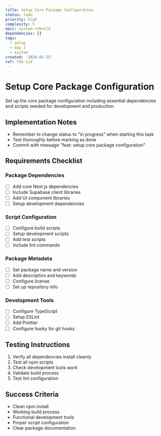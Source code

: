 ```yaml
---
title: Setup Core Package Configuration
status: todo
priority: high
complexity: S
epic: system-rebuild
dependencies: []
tags:
  - setup
  - day 1
  - system
created: '2024-01-15'
ref: TSK-118
---
```


# Setup Core Package Configuration

Set up the core package configuration including essential dependencies and scripts needed for development and production.

## Implementation Notes
- Remember to change status to "in progress" when starting this task
- Test thoroughly before marking as done
- Commit with message "feat: setup core package configuration"

## Requirements Checklist

### Package Dependencies
- [ ] Add core Next.js dependencies
- [ ] Include Supabase client libraries
- [ ] Add UI component libraries
- [ ] Setup development dependencies

### Script Configuration
- [ ] Configure build scripts
- [ ] Setup development scripts
- [ ] Add test scripts
- [ ] Include lint commands

### Package Metadata
- [ ] Set package name and version
- [ ] Add description and keywords
- [ ] Configure license
- [ ] Set up repository info

### Development Tools
- [ ] Configure TypeScript
- [ ] Setup ESLint
- [ ] Add Prettier
- [ ] Configure husky for git hooks

## Testing Instructions
1. Verify all dependencies install cleanly
2. Test all npm scripts
3. Check development tools work
4. Validate build process
5. Test lint configuration

## Success Criteria
- Clean npm install
- Working build process
- Functional development tools
- Proper script configuration
- Clear package documentation 
